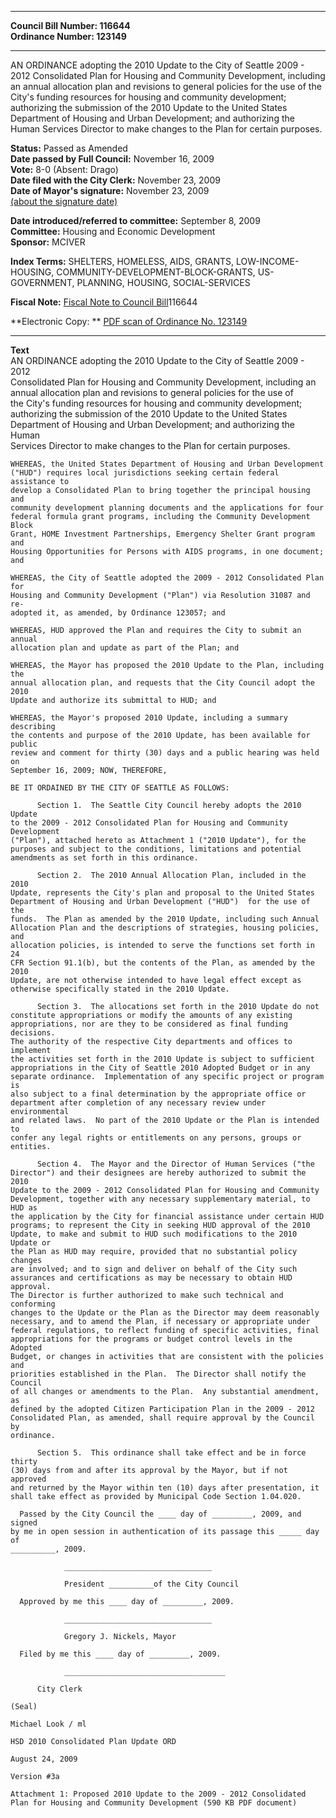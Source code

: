 * * * * *  
  
**Council Bill Number: [](#h0)[](#h2)116644**   
**Ordinance Number: 123149**  
  
* * * * *  
  
AN ORDINANCE adopting the 2010 Update to the City of Seattle 2009 - 2012 Consolidated Plan for Housing and Community Development, including an annual allocation plan and revisions to general policies for the use of the City's funding resources for housing and community development; authorizing the submission of the 2010 Update to the United States Department of Housing and Urban Development; and authorizing the Human Services Director to make changes to the Plan for certain purposes.  
  
**Status:** Passed as Amended   
**Date passed by Full Council:** November 16, 2009   
**Vote:** 8-0 (Absent: Drago)   
**Date filed with the City Clerk:** November 23, 2009   
**Date of Mayor's signature:** November 23, 2009   
[(about the signature date)](/~public/approvaldate.htm)   
  
  
**Date introduced/referred to committee:** September 8, 2009   
**Committee:** Housing and Economic Development   
**Sponsor:** MCIVER   
  
**Index Terms:** SHELTERS, HOMELESS, AIDS, GRANTS, LOW-INCOME-HOUSING, COMMUNITY-DEVELOPMENT-BLOCK-GRANTS, US-GOVERNMENT, PLANNING, HOUSING, SOCIAL-SERVICES  
  
**Fiscal Note:** [Fiscal Note to Council Bill](http://clerk.seattle.gov/~public/fnote/116644.htm)[](#h1)[](#h3)116644  
  
**Electronic Copy: ** [PDF scan of Ordinance No. 123149](/~archives/Ordinances/Ord_123149.pdf)  
  
* * * * *  
  
**Text**  
    AN ORDINANCE adopting the 2010 Update to the City of Seattle 2009 - 2012  
    Consolidated Plan for Housing and Community Development, including an  
    annual allocation plan and revisions to general policies for the use of  
    the City's funding resources for housing and community development;  
    authorizing the submission of the 2010 Update to the United States  
    Department of Housing and Urban Development; and authorizing the Human  
    Services Director to make changes to the Plan for certain purposes.  
  
    WHEREAS, the United States Department of Housing and Urban Development  
    ("HUD") requires local jurisdictions seeking certain federal assistance to  
    develop a Consolidated Plan to bring together the principal housing and  
    community development planning documents and the applications for four  
    federal formula grant programs, including the Community Development Block  
    Grant, HOME Investment Partnerships, Emergency Shelter Grant program and  
    Housing Opportunities for Persons with AIDS programs, in one document; and  
  
    WHEREAS, the City of Seattle adopted the 2009 - 2012 Consolidated Plan for  
    Housing and Community Development ("Plan") via Resolution 31087 and re-  
    adopted it, as amended, by Ordinance 123057; and  
  
    WHEREAS, HUD approved the Plan and requires the City to submit an annual  
    allocation plan and update as part of the Plan; and  
  
    WHEREAS, the Mayor has proposed the 2010 Update to the Plan, including the  
    annual allocation plan, and requests that the City Council adopt the 2010  
    Update and authorize its submittal to HUD; and  
  
    WHEREAS, the Mayor's proposed 2010 Update, including a summary describing  
    the contents and purpose of the 2010 Update, has been available for public  
    review and comment for thirty (30) days and a public hearing was held on  
    September 16, 2009; NOW, THEREFORE,  
  
    BE IT ORDAINED BY THE CITY OF SEATTLE AS FOLLOWS:  
  
          Section 1.  The Seattle City Council hereby adopts the 2010 Update  
    to the 2009 - 2012 Consolidated Plan for Housing and Community Development  
    ("Plan"), attached hereto as Attachment 1 ("2010 Update"), for the  
    purposes and subject to the conditions, limitations and potential  
    amendments as set forth in this ordinance.  
  
          Section 2.  The 2010 Annual Allocation Plan, included in the 2010  
    Update, represents the City's plan and proposal to the United States  
    Department of Housing and Urban Development ("HUD")  for the use of the  
    funds.  The Plan as amended by the 2010 Update, including such Annual  
    Allocation Plan and the descriptions of strategies, housing policies, and  
    allocation policies, is intended to serve the functions set forth in 24  
    CFR Section 91.1(b), but the contents of the Plan, as amended by the 2010  
    Update, are not otherwise intended to have legal effect except as  
    otherwise specifically stated in the 2010 Update.  
  
          Section 3.  The allocations set forth in the 2010 Update do not  
    constitute appropriations or modify the amounts of any existing  
    appropriations, nor are they to be considered as final funding decisions.  
    The authority of the respective City departments and offices to implement  
    the activities set forth in the 2010 Update is subject to sufficient  
    appropriations in the City of Seattle 2010 Adopted Budget or in any  
    separate ordinance.  Implementation of any specific project or program is  
    also subject to a final determination by the appropriate office or  
    department after completion of any necessary review under environmental  
    and related laws.  No part of the 2010 Update or the Plan is intended to  
    confer any legal rights or entitlements on any persons, groups or  
    entities.  
  
          Section 4.  The Mayor and the Director of Human Services ("the  
    Director") and their designees are hereby authorized to submit the 2010  
    Update to the 2009 - 2012 Consolidated Plan for Housing and Community  
    Development, together with any necessary supplementary material, to HUD as  
    the application by the City for financial assistance under certain HUD  
    programs; to represent the City in seeking HUD approval of the 2010  
    Update, to make and submit to HUD such modifications to the 2010 Update or  
    the Plan as HUD may require, provided that no substantial policy changes  
    are involved; and to sign and deliver on behalf of the City such  
    assurances and certifications as may be necessary to obtain HUD approval.  
    The Director is further authorized to make such technical and conforming  
    changes to the Update or the Plan as the Director may deem reasonably  
    necessary, and to amend the Plan, if necessary or appropriate under  
    federal regulations, to reflect funding of specific activities, final  
    appropriations for the programs or budget control levels in the Adopted  
    Budget, or changes in activities that are consistent with the policies and  
    priorities established in the Plan.  The Director shall notify the Council  
    of all changes or amendments to the Plan.  Any substantial amendment, as  
    defined by the adopted Citizen Participation Plan in the 2009 - 2012  
    Consolidated Plan, as amended, shall require approval by the Council by  
    ordinance.  
  
          Section 5.  This ordinance shall take effect and be in force thirty  
    (30) days from and after its approval by the Mayor, but if not approved  
    and returned by the Mayor within ten (10) days after presentation, it  
    shall take effect as provided by Municipal Code Section 1.04.020.  
  
      Passed by the City Council the ____ day of _________, 2009, and signed  
    by me in open session in authentication of its passage this _____ day of  
    __________, 2009.  
  
                _________________________________  
  
                President __________of the City Council  
  
      Approved by me this ____ day of _________, 2009.  
  
                _________________________________  
  
                Gregory J. Nickels, Mayor  
  
      Filed by me this ____ day of _________, 2009.  
  
                ____________________________________  
  
          City Clerk  
  
    (Seal)  
  
    Michael Look / ml  
  
    HSD 2010 Consolidated Plan Update ORD  
  
    August 24, 2009  
  
    Version #3a  
  
    Attachment 1: Proposed 2010 Update to the 2009 - 2012 Consolidated Plan for Housing and Community Development (590 KB PDF document)  
